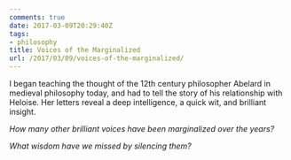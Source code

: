 ```yaml
---
comments: true
date: 2017-03-09T20:29:40Z
tags:
- philosophy
title: Voices of the Marginalized
url: /2017/03/09/voices-of-the-marginalized/
---
```


I began teaching the thought of the 12th century philosopher Abelard in medieval philosophy today, and had to tell the story of his relationship with Heloise. Her letters reveal a deep intelligence, a quick wit, and brilliant insight. 

*How many other brilliant voices have been marginalized over the years?* 

*What wisdom have we missed by silencing them?* 
